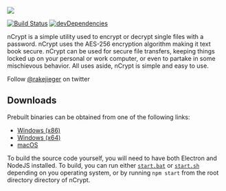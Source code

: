 ![](http://vectr.com/jakerieger/vsisib8liI.png?width=475&height=162&select=vsisib8liIpage0&cache=off)

[![Build Status](https://travis-ci.org/jakerieger/nCrypt.svg?branch=master)](https://travis-ci.org/jakerieger/nCrypt)
[![devDependencies](https://david-dm.org/jakerieger/nCrypt.svg)](https://david-dm.org/jakerieger/nCrypt.svg)

nCrypt is a simple utility used to encrypt or decrypt single files with a password. nCrypt uses the AES-256 encryption algorithm making it text book secure. nCrypt can be used for secure file transfers, keeping things locked up on your personal or work computer, or even to partake in some mischievous behavior. All uses aside, nCrypt is simple and easy to use.

Follow [@rakejieger](https://www.twitter.com/rakejieger) on twitter

## Downloads
Prebuilt binaries can be obtained from one of the following links:

* [Windows (x86)](http://www.domain.com)
* [Windows (x64)](http://www.domain.com)
* [macOS](http://www.domain.com)

To build the source code yourself, you will need to have both Electron and NodeJS installed. To build, you can run either [`start.bat`](https://github.com/jakerieger/nCrypt/blob/master/start.bat) or [`start.sh`](https://github.com/jakerieger/nCrypt/blob/master/start.sh) depending on you operating system, or by running `npm start` from the root directory directory of nCrypt.
